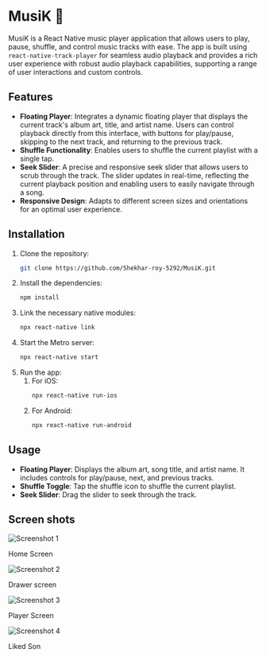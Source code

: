 # MusiK 🎵

MusiK is a React Native music player application that allows users to play, pause, shuffle, and control music tracks with ease. The app is built using `react-native-track-player` for seamless audio playback and provides a rich user experience with robust audio playback capabilities, supporting a range of user interactions and custom controls.

## Features

- **Floating Player**: Integrates a dynamic floating player that displays the current track's album art, title, and artist name. Users can control playback directly from this interface, with buttons for play/pause, skipping to the next track, and returning to the previous track.
- **Shuffle Functionality**: Enables users to shuffle the current playlist with a single tap.
- **Seek Slider**: A precise and responsive seek slider that allows users to scrub through the track. The slider updates in real-time, reflecting the current playback position and enabling users to easily navigate through a song.
- **Responsive Design**: Adapts to different screen sizes and orientations for an optimal user experience.

## Installation

1. Clone the repository:
   ```bash
   git clone https://github.com/Shekhar-roy-5292/MusiK.git
2. Install the dependencies:
   ```bash
   npm install
3. Link the necessary native modules:
   ```bash
   npx react-native link
4. Start the Metro server:
   ```bash
   npx react-native start
5. Run the app:
     1. For iOS:
        ```bash
        npx react-native run-ios
     1. For Android:
        ```bash
        npx react-native run-android

## Usage

- **Floating Player**: Displays the album art, song title, and artist name. It includes controls for play/pause, next, and previous tracks.
- **Shuffle Toggle**: Tap the shuffle icon to shuffle the current playlist.
- **Seek Slider**: Drag the slider to seek through the track.



## Screen shots


<div class="responsive-grid">
  <!-- Image 1 with title -->
  <div class="grid-item">
    <img src="S1.png" alt="Screenshot 1">
    <p>Home Screen</p>
  </div>

  <!-- Image 2 with title -->
  <div class="grid-item">
    <img src="S2.png" alt="Screenshot 2">
    <p>Drawer screen</p>
  </div>

  <!-- Image 3 with title -->
  <div class="grid-item">
    <img src="S3.png" alt="Screenshot 3">
    <p>Player Screen</p>
  </div>

  <!-- Image 4 with title -->
  <div class="grid-item">
    <img src="S4.png" alt="Screenshot 4">
    <p>Liked Son</p>
  </div>
</div>



